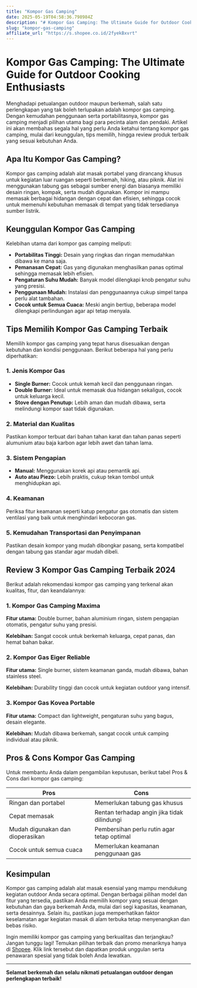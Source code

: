 ```yaml
---
title: "Kompor Gas Camping"
date: 2025-05-19T04:58:36.798984Z
description: "# Kompor Gas Camping: The Ultimate Guide for Outdoor Cooking Enthusiasts..."
slug: "kompor-gas-camping"
affiliate_url: "https://s.shopee.co.id/2fyekBxvrt"
---
```

# Kompor Gas Camping: The Ultimate Guide for Outdoor Cooking Enthusiasts

Menghadapi petualangan outdoor maupun berkemah, salah satu perlengkapan yang tak boleh terlupakan adalah kompor gas camping. Dengan kemudahan penggunaan serta portabilitasnya, kompor gas camping menjadi pilihan utama bagi para pecinta alam dan pendaki. Artikel ini akan membahas segala hal yang perlu Anda ketahui tentang kompor gas camping, mulai dari keunggulan, tips memilih, hingga review produk terbaik yang sesuai kebutuhan Anda.

## Apa Itu Kompor Gas Camping?

Kompor gas camping adalah alat masak portabel yang dirancang khusus untuk kegiatan luar ruangan seperti berkemah, hiking, atau piknik. Alat ini menggunakan tabung gas sebagai sumber energi dan biasanya memiliki desain ringan, kompak, serta mudah digunakan. Kompor ini mampu memasak berbagai hidangan dengan cepat dan efisien, sehingga cocok untuk memenuhi kebutuhan memasak di tempat yang tidak tersedianya sumber listrik.

## Keunggulan Kompor Gas Camping

Kelebihan utama dari kompor gas camping meliputi:

- **Portabilitas Tinggi:** Desain yang ringkas dan ringan memudahkan dibawa ke mana saja.
- **Pemanasan Cepat:** Gas yang digunakan menghasilkan panas optimal sehingga memasak lebih efisien.
- **Pengaturan Suhu Mudah:** Banyak model dilengkapi knob pengatur suhu yang presisi.
- **Penggunaan Mudah:** Instalasi dan penggunaannya cukup simpel tanpa perlu alat tambahan.
- **Cocok untuk Semua Cuaca:** Meski angin bertiup, beberapa model dilengkapi perlindungan agar api tetap menyala.

## Tips Memilih Kompor Gas Camping Terbaik

Memilih kompor gas camping yang tepat harus disesuaikan dengan kebutuhan dan kondisi penggunaan. Berikut beberapa hal yang perlu diperhatikan:

### 1. Jenis Kompor Gas

- **Single Burner:** Cocok untuk kemah kecil dan penggunaan ringan.
- **Double Burner:** Ideal untuk memasak dua hidangan sekaligus, cocok untuk keluarga kecil.
- **Stove dengan Penutup:** Lebih aman dan mudah dibawa, serta melindungi kompor saat tidak digunakan.

### 2. Material dan Kualitas

Pastikan kompor terbuat dari bahan tahan karat dan tahan panas seperti alumunium atau baja karbon agar lebih awet dan tahan lama.

### 3. Sistem Pengapian

- **Manual:** Menggunakan korek api atau pemantik api.
- **Auto atau Piezo:** Lebih praktis, cukup tekan tombol untuk menghidupkan api.

### 4. Keamanan

Periksa fitur keamanan seperti katup pengatur gas otomatis dan sistem ventilasi yang baik untuk menghindari kebocoran gas.

### 5. Kemudahan Transportasi dan Penyimpanan

Pastikan desain kompor yang mudah dibongkar pasang, serta kompatibel dengan tabung gas standar agar mudah dibeli.

## Review 3 Kompor Gas Camping Terbaik 2024

Berikut adalah rekomendasi kompor gas camping yang terkenal akan kualitas, fitur, dan keandalannya:

### 1. Kompor Gas Camping Maxima

**Fitur utama:** Double burner, bahan aluminium ringan, sistem pengapian otomatis, pengatur suhu yang presisi.

**Kelebihan:** Sangat cocok untuk berkemah keluarga, cepat panas, dan hemat bahan bakar.

### 2. Kompor Gas Eiger Reliable

**Fitur utama:** Single burner, sistem keamanan ganda, mudah dibawa, bahan stainless steel.

**Kelebihan:** Durability tinggi dan cocok untuk kegiatan outdoor yang intensif.

### 3. Kompor Gas Kovea Portable

**Fitur utama:** Compact dan lightweight, pengaturan suhu yang bagus, desain elegante.

**Kelebihan:** Mudah dibawa berkemah, sangat cocok untuk camping individual atau piknik.

## Pros & Cons Kompor Gas Camping

Untuk membantu Anda dalam pengambilan keputusan, berikut tabel Pros & Cons dari kompor gas camping:

| **Pros** | **Cons** |
|------------|--------------|
| Ringan dan portabel | Memerlukan tabung gas khusus |
| Cepat memasak | Rentan terhadap angin jika tidak dilindungi |
| Mudah digunakan dan dioperasikan | Pembersihan perlu rutin agar tetap optimal |
| Cocok untuk semua cuaca | Memerlukan keamanan penggunaan gas |

## Kesimpulan

Kompor gas camping adalah alat masak esensial yang mampu mendukung kegiatan outdoor Anda secara optimal. Dengan berbagai pilihan model dan fitur yang tersedia, pastikan Anda memilih kompor yang sesuai dengan kebutuhan dan gaya berkemah Anda, mulai dari segi kapasitas, keamanan, serta desainnya. Selain itu, pastikan juga memperhatikan faktor keselamatan agar kegiatan masak di alam terbuka tetap menyenangkan dan bebas risiko.

Ingin memiliki kompor gas camping yang berkualitas dan terjangkau? Jangan tunggu lagi! Temukan pilihan terbaik dan promo menariknya hanya di [Shopee](https://s.shopee.co.id/2fyekBxvrt). Klik link tersebut dan dapatkan produk unggulan serta penawaran spesial yang tidak boleh Anda lewatkan.

---

**Selamat berkemah dan selalu nikmati petualangan outdoor dengan perlengkapan terbaik!**